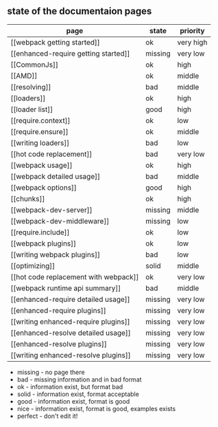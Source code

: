 ## state of the documentaion pages

| page                                        | state     | priority  |
|---------------------------------------------|-----------|-----------|
| [[webpack getting started]]                 | ok        | very high |
| [[enhanced-require getting started]]        | missing   | very low  |
| [[CommonJs]]                                | ok        | high      |
| [[AMD]]                                     | ok        | middle    |
| [[resolving]]                               | bad       | middle    |
| [[loaders]]                                 | ok        | high      |
| [[loader list]]                             | good      | high      |
| [[require.context]]                         | ok        | low       |
| [[require.ensure]]                          | ok        | middle    |
| [[writing loaders]]                         | bad       | low       |
| [[hot code replacement]]                    | bad       | very low  |
| [[webpack usage]]                           | ok        | high      |
| [[webpack detailed usage]]                  | bad       | middle    |
| [[webpack options]]                         | good      | high      |
| [[chunks]]                                  | ok        | high      |
| [[webpack-dev-server]]                      | missing   | middle    |
| [[webpack-dev-middleware]]                  | missing   | low       |
| [[require.include]]                         | ok        | low       |
| [[webpack plugins]]                         | ok        | low       |
| [[writing webpack plugins]]                 | bad       | low       |
| [[optimizing]]                              | solid     | middle    |
| [[hot code replacement with webpack]]       | ok        | very low  |
| [[webpack runtime api summary]]             | bad       | middle    |
| [[enhanced-require detailed usage]]         | missing   | very low  |
| [[enhanced-require plugins]]                | missing   | very low  |
| [[writing enhanced-require plugins]]        | missing   | very low  |
| [[enhanced-resolve detailed usage]]         | missing   | very low  |
| [[enhanced-resolve plugins]]                | missing   | very low  |
| [[writing enhanced-resolve plugins]]        | missing   | very low  |

* missing - no page there
* bad - missing information and in bad format
* ok - information exist, but format bad
* solid - information exist, format acceptable
* good - information exist, format is good
* nice - information exist, format is good, examples exists
* perfect - don't edit it!